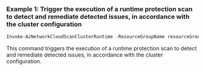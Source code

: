 ### Example 1: Trigger the execution of a runtime protection scan to detect and remediate detected issues, in accordance with the cluster configuration
```powershell
Invoke-AzNetworkCloudScanClusterRuntime -ResourceGroupName resourceGroupName -ClusterName clusterName -SubscriptionId subscriptionId --ScanActivity "Scan"  
```

This command triggers the execution of a runtime protection scan to detect and remediate detected issues, in accordance with the cluster configuration.
